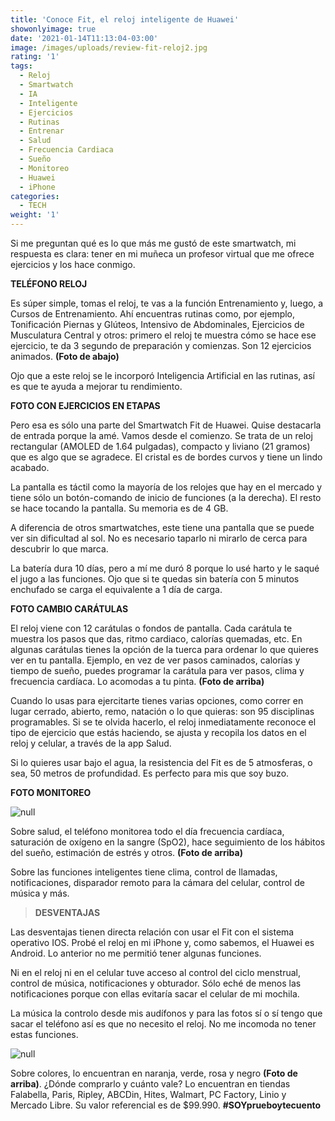 ```yaml
---
title: 'Conoce Fit, el reloj inteligente de Huawei'
showonlyimage: true
date: '2021-01-14T11:13:04-03:00'
image: /images/uploads/review-fit-reloj2.jpg
rating: '1'
tags:
  - Reloj
  - Smartwatch
  - IA
  - Inteligente
  - Ejercicios
  - Rutinas
  - Entrenar
  - Salud
  - Frecuencia Cardiaca
  - Sueño
  - Monitoreo
  - Huawei
  - iPhone
categories:
  - TECH
weight: '1'
---
```

Si me preguntan qué es lo que más me gustó de este smartwatch, mi respuesta es clara: tener en mi muñeca un profesor virtual que me ofrece ejercicios y los hace conmigo.

**TELÉFONO RELOJ**

Es súper simple, tomas el reloj, te vas a la función Entrenamiento y, luego, a Cursos de Entrenamiento. Ahí encuentras rutinas como, por ejemplo, Tonificación Piernas y Glúteos, Intensivo de Abdominales, Ejercicios de Musculatura Central y otros: primero el reloj te muestra cómo se hace ese ejercicio, te da 3 segundo de preparación y comienzas. Son 12 ejercicios animados. **(Foto de abajo)**

Ojo que a este reloj se le incorporó Inteligencia Artificial en las rutinas, así es que te ayuda a mejorar tu rendimiento.

**FOTO CON EJERCICIOS EN ETAPAS**

Pero esa es sólo una parte del Smartwatch Fit de Huawei. Quise destacarla de entrada porque la amé. Vamos desde el comienzo. Se trata de un reloj rectangular (AMOLED de 1.64 pulgadas), compacto y liviano (21 gramos) que es algo que se agradece. El cristal es de bordes curvos y tiene un lindo acabado.

La pantalla es táctil como la mayoría de los relojes que hay en el mercado y tiene sólo un botón-comando de inicio de funciones (a la derecha). El resto se hace tocando la pantalla. Su memoria es de 4 GB.

A diferencia de otros smartwatches, este tiene una pantalla que se puede ver sin dificultad al sol. No es necesario taparlo ni mirarlo de cerca para descubrir lo que marca. 

La batería dura 10 días, pero a mí me duró 8 porque lo usé harto y le saqué el jugo a las funciones. Ojo que si te quedas sin batería con 5 minutos enchufado se carga el equivalente a 1 día de carga.

**FOTO CAMBIO CARÁTULAS**

El reloj viene con 12 carátulas o fondos de pantalla. Cada carátula te muestra los pasos que das, ritmo cardiaco, calorías quemadas, etc. En algunas carátulas tienes la opción de la tuerca para ordenar lo que quieres ver en tu pantalla. Ejemplo, en vez de ver pasos caminados, calorías y tiempo de sueño, puedes programar la carátula para ver pasos, clima y frecuencia cardíaca. Lo acomodas a tu pinta. **(Foto de arriba)**

Cuando lo usas para ejercitarte tienes varias opciones, como correr en lugar cerrado, abierto, remo, natación o lo que quieras: son 95 disciplinas programables. Si se te olvida hacerlo, el reloj inmediatamente reconoce el tipo de ejercicio que estás haciendo, se ajusta y recopila los datos en el reloj y celular, a través de la app Salud. 

Si lo quieres usar bajo el agua, la resistencia del Fit es de 5 atmosferas, o sea, 50 metros de profundidad. Es perfecto para mis que soy buzo.

**FOTO MONITOREO**

![null](/images/uploads/review-fit-watch.jpg)

Sobre salud, el teléfono monitorea todo el día frecuencia cardíaca, saturación de oxígeno en la sangre (SpO2), hace seguimiento de los hábitos del sueño, estimación de estrés y otros. **(Foto de arriba)**

Sobre las funciones inteligentes tiene clima, control de llamadas, notificaciones, disparador remoto para la cámara del celular, control de música y más.

> **DESVENTAJAS**

Las desventajas tienen directa relación con usar el Fit con el sistema operativo IOS. Probé el reloj en mi iPhone y, como sabemos, el Huawei es Android. Lo anterior no me permitió tener algunas funciones.

Ni en el reloj ni en el celular tuve acceso al control del ciclo menstrual, control de música, notificaciones y obturador. Sólo eché de menos las notificaciones porque con ellas evitaría sacar el celular de mi mochila. 

La música la controlo desde mis audífonos y para las fotos sí o sí tengo que sacar el teléfono así es que no necesito el reloj. No me incomoda no tener estas funciones.

![null](/images/uploads/review-fit-watch-colores.jpg)

Sobre colores, lo encuentran en naranja, verde, rosa y negro **(Foto de arriba)**. ¿Dónde comprarlo y cuánto vale? Lo encuentran en tiendas Falabella, Paris, Ripley, ABCDin, Hites, Walmart, PC Factory, Linio y Mercado Libre. Su valor referencial es de $99.990. **\#SOYprueboytecuento**

